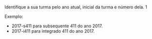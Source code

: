 Identifique a sua turma pelo ano atual, inicial da turma e número dela.   1

Exemplo:  
* 2017-s411 para subsequente 411 do ano 2017.   
* 2017-i411 para integrado 411 do ano 2017.   

